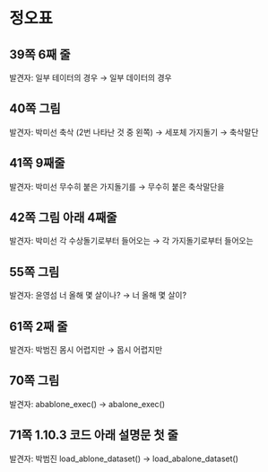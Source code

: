 # 정오표

## 39쪽 6째 줄
발견자: 
일부 테이터의 경우 → 일부 데이터의 경우

## 40쪽 그림
발견자: 박미선
축삭 (2번 나타난 것 중 왼쪽) → 세포체
가지돌기 → 축삭말단

## 41쪽 9째줄
발견자: 박미선
무수히 붙은 가지돌기를 → 무수히 붙은 축삭말단을

## 42쪽 그림 아래 4째줄
발견자: 박미선
각 수상돌기로부터 들어오는 → 각 가지돌기로부터 들어오는

## 55쪽 그림
발견자: 윤영섬
너 올해 몇 살이나? → 너 올해 몇 살이?

## 61쪽 2째 줄
발견자: 박범진
몸시 어렵지만 → 몹시 어렵지만

## 70쪽 그림
발견자:
abablone_exec() → abalone_exec()

## 71쪽 1.10.3 코드 아래 설명문 첫 줄
발견자: 박범진
load_ablone_dataset() → load_abalone_dataset()
